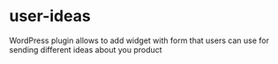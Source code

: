 # user-ideas
WordPress plugin allows to add widget with form that users can use for sending different ideas about you product
